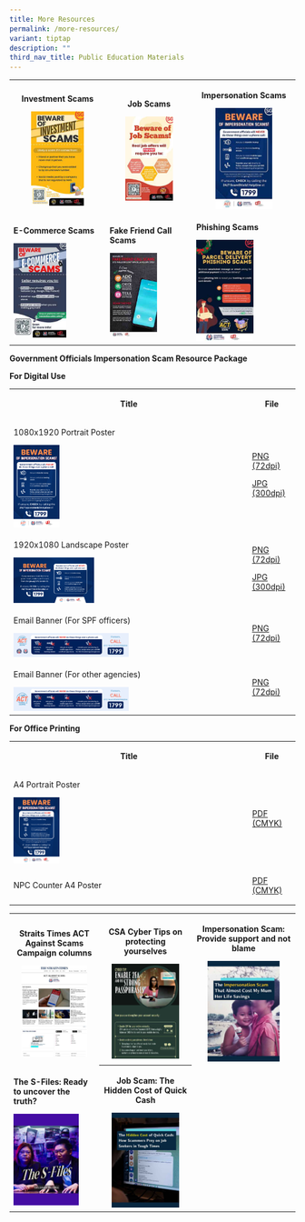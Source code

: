```yaml
---
title: More Resources
permalink: /more-resources/
variant: tiptap
description: ""
third_nav_title: Public Education Materials
---
```

<table style="minWidth: 75px">
<colgroup>
<col>
<col>
<col>
</colgroup>
<tbody>
<tr>
<th rowspan="1" colspan="1">
<p><strong>Investment Scams</strong>
</p><a class="isomer-image-wrapper" href="/files/Public%20Education%20Materials/Investment_Scam.pdf"><img style="width: 60%;" height="auto" width="100%" alt="" src="/images/Public Education Materials/Investment_scam.jpg"></a>
</th>
<th rowspan="1" colspan="1">
<p><strong>Job Scams</strong>
</p><a class="isomer-image-wrapper" href="/files/Public%20Education%20Materials/Job_Scam.pdf"><img style="width: 60%;" height="auto" width="100%" alt="" src="/images/Public Education Materials/Job_scam.jpg"></a>
</th>
<th rowspan="1" colspan="1">
<p><strong>Impersonation Scams</strong>
</p><a class="isomer-image-wrapper" href="/files/Public%20Education%20Materials/Impersonation_Scam.pdf"><img style="width: 60%;" height="auto" width="100%" alt="" src="/images/Public Education Materials/Impersonation_scam.jpg"></a>
</th>
</tr>
<tr>
<td rowspan="1" colspan="1">
<p><strong>E-Commerce Scams</strong>
</p><a class="isomer-image-wrapper" href="/files/Public%20Education%20Materials/Ecommerce_Scam.pdf"><img style="width: 60%;" height="auto" width="100%" alt="" src="/images/Public Education Materials/Ecommerce_scam.jpg"></a>
</td>
<td rowspan="1" colspan="1">
<p><strong>Fake Friend Call Scams</strong>
</p><a class="isomer-image-wrapper" href="/files/Public%20Education%20Materials/Fake_Friend_Call_Scam.pdf"><img style="width: 60%;" height="auto" width="100%" alt="" src="/images/Public Education Materials/Fake_Friend_call_scam.jpg"></a>
</td>
<td rowspan="1" colspan="1">
<p><strong>Phishing Scams</strong>
</p><a class="isomer-image-wrapper" href="/files/Public%20Education%20Materials/Phishing_Scam.pdf"><img style="width: 60%;" height="auto" width="100%" alt="" src="/images/Public Education Materials/Phishing_scam.jpg"></a>
</td>
</tr>
</tbody>
</table>
<p><strong>Government Officials Impersonation Scam Resource Package</strong>
</p>
<p><strong>For Digital Use</strong>
</p>
<table style="minWidth: 50px">
<colgroup>
<col>
<col>
</colgroup>
<tbody>
<tr>
<th rowspan="1" colspan="1">
<p>Title</p>
</th>
<th rowspan="1" colspan="1">
<p>File</p>
</th>
</tr>
<tr>
<td rowspan="1" colspan="1">
<p>1080x1920 Portrait Poster</p>
<div class="isomer-image-wrapper">
<img style="width: 20%;" height="auto" width="100%" alt="" src="/images/Public Education Materials/GOIS Package/GOIS_KV_1080x1920.png">
</div>
</td>
<td rowspan="1" colspan="1">
<p><a href="/images/Public%20Education%20Materials/GOIS%20Package/GOIS_KV_1080x1920.png" rel="noopener nofollow" target="_blank">PNG (72dpi)</a>
</p>
<p><a href="/images/Public%20Education%20Materials/GOIS%20Package/GOIS_KV_1080x1920.jpg" rel="noopener nofollow" target="_blank">JPG (300dpi)</a>
</p>
</td>
</tr>
<tr>
<td rowspan="1" colspan="1">
<p>1920x1080 Landscape Poster</p>
<div class="isomer-image-wrapper">
<img style="width: 35%;" height="auto" width="100%" alt="" src="/images/Public Education Materials/GOIS Package/GOIS_KV_1920x1080.png">
</div>
</td>
<td rowspan="1" colspan="1">
<p><a href="/images/Public%20Education%20Materials/GOIS%20Package/GOIS_KV_1920x1080.png" rel="noopener nofollow" target="_blank">PNG (72dpi)</a>
</p>
<p><a href="/images/Public%20Education%20Materials/GOIS%20Package/GOIS_KV_1920x1080.jpg" rel="noopener nofollow" target="_blank">JPG (300dpi)</a>
</p>
</td>
</tr>
<tr>
<td rowspan="1" colspan="1">
<p>Email Banner (For SPF officers)</p>
<div class="isomer-image-wrapper">
<img style="width: 50%;" height="auto" width="100%" alt="" src="/images/Public Education Materials/GOIS Package/GOIS_SPF_Email_Banner.png">
</div>
</td>
<td rowspan="1" colspan="1">
<p><a href="/images/Public%20Education%20Materials/GOIS%20Package/GOIS_SPF_Email_Banner.png" rel="noopener nofollow" target="_blank">PNG (72dpi)</a>
</p>
</td>
</tr>
<tr>
<td rowspan="1" colspan="1">
<p>Email Banner (For other agencies)</p>
<div class="isomer-image-wrapper">
<img style="width: 50%;" height="auto" width="100%" alt="" src="/images/Public Education Materials/GOIS Package/GOIS_Generic_Email_Banner.png">
</div>
</td>
<td rowspan="1" colspan="1">
<p><a href="/images/Public%20Education%20Materials/GOIS%20Package/GOIS_Generic_Email_Banner.png" rel="noopener nofollow" target="_blank">PNG (72dpi)</a>
</p>
</td>
</tr>
</tbody>
</table>
<p><strong>For Office Printing</strong>
</p>
<table style="minWidth: 50px">
<colgroup>
<col>
<col>
</colgroup>
<tbody>
<tr>
<th rowspan="1" colspan="1">
<p>Title</p>
</th>
<th rowspan="1" colspan="1">
<p>File</p>
</th>
</tr>
<tr>
<td rowspan="1" colspan="1">
<p>A4 Portrait Poster</p>
<div class="isomer-image-wrapper">
<img style="width: 20%;" height="auto" width="100%" alt="" src="/images/Public Education Materials/GOIS Package/GOIS_A4_Poster.png">
</div>
</td>
<td rowspan="1" colspan="1">
<p><a href="/files/Public%20Education%20Materials/GOIS%20Package/GOIS_A4_Poster.pdf" rel="noopener nofollow" target="_blank">PDF (CMYK)</a>
</p>
</td>
</tr>
<tr>
<td rowspan="1" colspan="1">
<p>NPC Counter A4 Poster</p>
</td>
<td rowspan="1" colspan="1">
<p><a href="/files/Public%20Education%20Materials/GOIS%20Package/NPC_Poster_w_GOIS_Messaging.pdf" rel="noopener nofollow" target="_blank">PDF (CMYK)</a>
</p>
</td>
</tr>
</tbody>
</table>
<p></p>
<table style="minWidth: 75px">
<colgroup>
<col>
<col>
<col>
</colgroup>
<tbody>
<tr>
<th rowspan="1" colspan="1">
<p>Straits Times ACT Against Scams Campaign columns</p><a class="isomer-image-wrapper" href="/st-columns/"><img style="width: 80%;" height="auto" width="100%" alt="" src="/images/ST Article/ST_columns.jpg"></a>
</th>
<th rowspan="1" colspan="1">
<p>CSA Cyber Tips on protecting yourselves</p><a class="isomer-image-wrapper" href="/csa-cyber-tips/"><img style="width: 80%;" height="auto" width="100%" alt="" src="/images/Public Education Materials/CSA Cyber Tips/CSA_cyber_tip.jpg"></a>
</th>
<th rowspan="1" colspan="1">
<p>Impersonation Scam: Provide support and not blame</p><a class="isomer-image-wrapper" href="https://www.ricemedia.co/mum-life-savings-impersonation-scam/"><img style="width: 75%;" height="auto" width="100%" alt="" src="/images/Public Education Materials/ricemedia.jpg"></a>
</th>
</tr>
<tr>
<td rowspan="1" colspan="1">
<p><strong>The S-Files: Ready to uncover the truth?</strong>
</p><a class="isomer-image-wrapper" href="https://www.asiaone.com/singapore/s-files-spf-psychologists-reveal-what-goes-behind-scams"><img style="width: 80%;" height="auto" width="100%" alt="" src="/images/Public Education Materials/asiaone_sfiles.jpg"></a>
</td>
<th rowspan="1" colspan="1">
<p>Job Scam: The Hidden Cost of Quick Cash</p><a class="isomer-image-wrapper" href="https://www.ricemedia.co/how-scammers-prey-on-job-seekers/"><img style="width: 80%;" height="auto" width="100%" alt="" src="/images/Public Education Materials/ricemedia1.jpg"></a>
</th>
<td rowspan="1" colspan="1">
<p></p>
</td>
</tr>
</tbody>
</table>
<p></p>
<p></p>